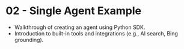 # 02 - Single Agent Example

- Walkthrough of creating an agent using Python SDK.
- Introduction to built-in tools and integrations (e.g., AI search, Bing grounding).
